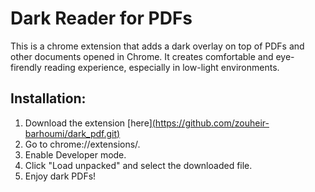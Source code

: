 # Dark Reader for PDFs

This is a chrome extension that adds a dark overlay on top of PDFs and other documents opened in Chrome. It creates comfortable and eye-firendly reading experience, especially in low-light environments.

## Installation:

1. Download the extension [here][(https://github.com/zouheir-barhoumi/dark_pdf.git)](https://github.com/Zouheir-Barhoumi/dark_pdf/archive/refs/heads/main.zip)
2. Go to chrome://extensions/.
3. Enable Developer mode.
4. Click "Load unpacked" and select the downloaded file.
5. Enjoy dark PDFs!
